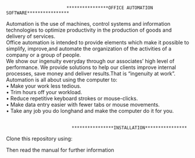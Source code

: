                    
                   
                           ****************OFFICE AUTOMATION SOFTWARE****************
                           
Automation is the use of machines, control systems and information technologies to optimize productivity in the production of goods and delivery of services.<br>
Office automation is intended to provide elements which make it possible to simplify, improve,and automate the organization of the activities of a company or a group of people.<br>
We show our ingenuity everyday through our associates’ high level of performance. We provide solutions to help our clients improve internal processes, save money and deliver results.That is “ingenuity at work”.<br>
Automation is all about using the computer to:<br>
• Make your work less tedious.<br>
• Trim hours off your workload.<br>
• Reduce repetitive keyboard strokes or mouse-clicks.<br>
• Make data entry easier with fewer tabs or mouse movements.<br>
• Take any job you do longhand and make the computer do it for you.<br><br>


                             ****************INSTALLATION****************

Clone this repository using: <br>

Then read the manual for further information
